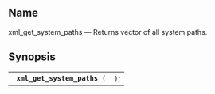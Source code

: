 <div>

<div>

</div>

<div>

## Name

xml_get_system_paths — Returns vector of all system paths.

</div>

<div>

## Synopsis

<div>

|                                   |      |
|-----------------------------------|------|
| ` `**`xml_get_system_paths`**` (` | `)`; |

<div>

 

</div>

</div>

</div>

<div>

## 

</div>

</div>
